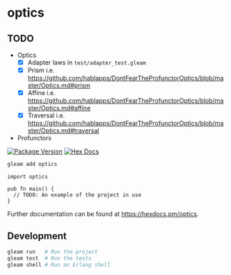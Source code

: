 # optics

## TODO

- Optics
  - [x] Adapter laws in `test/adapter_test.gleam`
  - [x] Prism i.e. https://github.com/hablapps/DontFearTheProfunctorOptics/blob/master/Optics.md#prism
  - [x] Affine i.e. https://github.com/hablapps/DontFearTheProfunctorOptics/blob/master/Optics.md#affine
  - [x] Traversal i.e. https://github.com/hablapps/DontFearTheProfunctorOptics/blob/master/Optics.md#traversal
- Profunctors

[![Package Version](https://img.shields.io/hexpm/v/optics)](https://hex.pm/packages/optics)
[![Hex Docs](https://img.shields.io/badge/hex-docs-ffaff3)](https://hexdocs.pm/optics/)

```sh
gleam add optics
```
```gleam
import optics

pub fn main() {
  // TODO: An example of the project in use
}
```

Further documentation can be found at <https://hexdocs.pm/optics>.

## Development

```sh
gleam run   # Run the project
gleam test  # Run the tests
gleam shell # Run an Erlang shell
```
